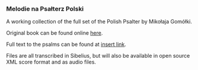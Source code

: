 ### Melodie na Psałterz Polski 

A working collection of the full set of the Polish Psalter by Mikołaja Gomółki.

Original book can be found online [here](http://ebuw.uw.edu.pl/dlibra/docmetadata?id=107550&from=pubindex&dirids=90&lp=226). 

Full text to the psalms can be found at [insert link](http://literat.ug.edu.pl/xxx/jkpsalm/index.htm). 

Files are all transcribed in Sibelius, but will also be available in open source XML score format and as audio files. 
